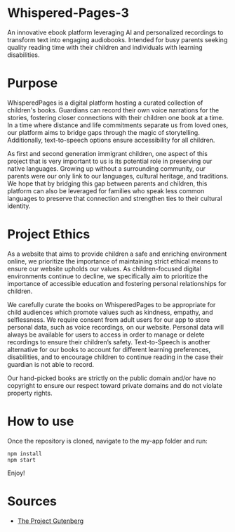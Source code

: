 # Whispered-Pages-3
An innovative ebook platform leveraging AI and personalized recordings to transform text into engaging audiobooks. Intended for busy parents seeking quality reading time with their children and individuals with learning disabilities.

# Purpose
WhisperedPages is a digital platform hosting a curated collection of children's books. Guardians can record their own voice narrations for the stories, fostering closer connections with their children one book at a time. In a time where distance and life commitments separate us from loved ones, our platform aims to bridge gaps through the magic of storytelling. Additionally, text-to-speech options ensure accessibility for all children.

As first and second generation immigrant children, one aspect of this project that is very important to us is its potential role in preserving our native languages. Growing up without a surrounding community, our parents were our only link to our languages, cultural heritage, and traditions. We hope that by bridging this gap between parents and children, this platform can also be leveraged for families who speak less common languages to preserve that connection and strengthen ties to their cultural identity.

# Project Ethics
As a website that aims to provide children a safe and enriching environment online, we prioritize the importance of maintaining strict ethical means to ensure our website upholds our values. As children-focused digital environments continue to decline, we specifically aim to prioritize the importance of accessible education and fostering personal relationships for children.

We carefully curate the books on WhisperedPages to be appropriate for child audiences which promote values such as kindness, empathy, and selflessness. We require consent from adult users for our app to store personal data, such as voice recordings, on our website. Personal data will always be available for users to access in order to manage or delete recordings to ensure their children’s safety. Text-to-Speech is another alternative for our books to account for different learning preferences, disabilities, and to encourage children to continue reading in the case their guardian is not able to record. 

Our hand-picked books are strictly on the public domain and/or have no copyright to ensure our respect toward private domains and do not violate property rights. 

# How to use
Once the repository is cloned, navigate to the my-app folder and run:
```
npm install
npm start
```
Enjoy!

# Sources
- [The Project Gutenberg](https://www.gutenberg.org)


